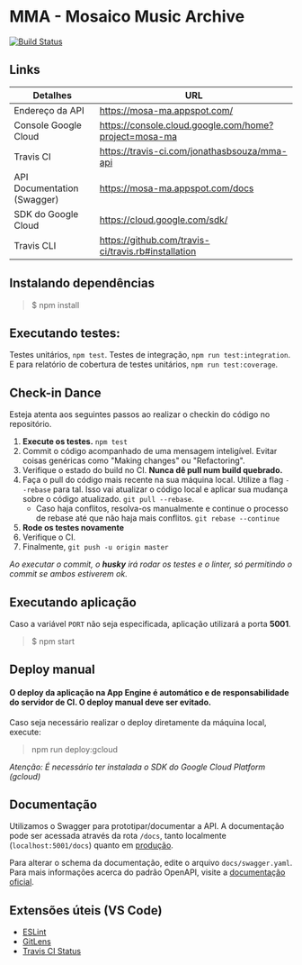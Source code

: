 # MMA - Mosaico Music Archive
[![Build Status](https://travis-ci.com/jonathasbsouza/mma-api.svg?token=HULTqRskSHZSyLHYssJK&branch=master)](https://travis-ci.com/jonathasbsouza/mma-api)
## Links
|Detalhes                   |URL                                                   |
|---------------------------|------------------------------------------------------|
|Endereço da API            |https://mosa-ma.appspot.com/                          |
|Console Google Cloud       |https://console.cloud.google.com/home?project=mosa-ma |
|Travis CI                  |https://travis-ci.com/jonathasbsouza/mma-api          |
|API Documentation (Swagger)|https://mosa-ma.appspot.com/docs                      |
|SDK do Google Cloud        |https://cloud.google.com/sdk/                         |
|Travis CLI                 |https://github.com/travis-ci/travis.rb#installation   |

## Instalando dependências
> $ npm install
## Executando testes:
Testes unitários, 
```npm test```. Testes de integração, ```npm run test:integration```. E para relatório de cobertura de testes unitários, ```npm run test:coverage```.

## Check-in Dance
Esteja atenta aos seguintes passos ao realizar o checkin do código no repositório.

1. **Execute os testes.** ```npm test```
2. Commit o código acompanhado de uma mensagem inteligível. Evitar coisas genéricas como "Making changes" ou "Refactoring". 
3. Verifique o estado do build no CI. **Nunca dê pull num build quebrado.**
4. Faça o pull do código mais recente na sua máquina local. Utilize a flag ```--rebase``` para tal. Isso vai atualizar o código local e aplicar sua mudança sobre o código atualizado. ```git pull --rebase```.
    * Caso haja conflitos, resolva-os manualmente e continue o processo de rebase até que não haja mais conflitos. ```git rebase --continue```
5. **Rode os testes novamente**
6. Verifique o CI.
7. Finalmente, ```git push -u origin master```

*Ao executar o commit, o **husky** irá rodar os testes e o linter, só permitindo o commit se ambos estiverem ok.*

## Executando aplicação
Caso a variável ```PORT``` não seja especificada, aplicação utilizará a porta **5001**.
> $ npm start

## Deploy manual
#### **O deploy da aplicação na App Engine é automático e de responsabilidade do servidor de CI. O deploy manual deve ser evitado.**

Caso seja necessário realizar o deploy diretamente da máquina local, execute:
> npm run deploy:gcloud

*Atenção: É necessário ter instalada o SDK do Google Cloud Platform (gcloud)*

## Documentação
Utilizamos o Swagger para prototipar/documentar a API. A documentação pode ser acessada através da rota ```/docs```, tanto localmente (```localhost:5001/docs```) quanto em [produção](https://mosa-ma.appspot.com/docs). 

Para alterar o schema da documentação, edite o arquivo ```docs/swagger.yaml```. Para mais informações acerca do padrão OpenAPI, visite a [documentação oficial](https://swagger.io/docs/specification/basic-structure/).

## Extensões úteis (VS Code)
* [ESLint](https://marketplace.visualstudio.com/items?itemName=dbaeumer.vscode-eslint)
* [GitLens](https://marketplace.visualstudio.com/items?itemName=eamodio.gitlens)
* [Travis CI Status](https://marketplace.visualstudio.com/items?itemName=felixrieseberg.vsc-travis-ci-status)